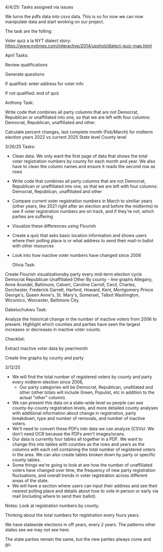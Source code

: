 4/4/25: 
Tasks assigned via issues 

We turns the pdfs data into csvs data. This is so for now we can now manipulate data and start wroking on our project.

The task are the folling:

Voter quiz a la NYT dialect story: https://www.nytimes.com/interactive/2014/upshot/dialect-quiz-map.html

April Tasks:


Review qualifications

Generate questions

If qualified: enter address for voter info

If not qualified: end of quiz

Anthony Task:

Write code that combines all party columns that are not Democrat, Republican or unaffiliated into one, so that we are left with four columns: Democrat, Republican, unaffiliated and other.

Calculate percent changes, last complete month (Feb/March) for midterm election years 2022 vs current 2025 State level County level

3/26/25
Tasks: 
- Clean data. We only want the first page of data that shows the total voter registration numbers by county for each month and year. We also have to clean the column names and ensure it reads the second row as rows
- Write code that combines all party columns that are not Democrat, Republican or unaffiliated into one, so that we are left with four columns: Democrat, Republican, unaffiliated and other
- Compare current voter registration numbers in March to similiar years (other years, like 2021 right after an election and before the midterms) to see if voter registration numbers are on track, and if they're not, which parties are suffering
- Visualize these differences using Flourish
- Create a quiz that asks basic location information and shows users where their polling place is or what address to send their mail-in ballot with other resources
- Look into how inactive voter numbers have changed since 2006

  Olivia Task:

Create Flourish visualizationsby party every mid-term election cycle Democrat Republican Unaffiliated Other By county - line graphs Allegany, Anne Arundel, Baltimore, Calvert, Caroline Carroll, Cecil, Charles, Dorchester, Frederick Garrett, Harford, Howard, Kent, Montgomery Prince George's, Queen Anne's, St. Mary's, Somerset, Talbot Washington, Wicomico, Worcester, Baltimore City.

Dabeluchukwu Task:


Analyze the historical change in the number of inactive voters from 2006 to present. Highlight which counties and parties have seen the largest increases or decreases in inactive voter counts.

Checklist:

 Extract inactive voter data by year/month

 Create line graphs by county and party






3/12/25

- We will find the total number of registered voters by county and party every midterm election since 2006,
  - Our party categories will be Democrat, Republican, unafiliated and other (other totals will include Green, Populist, etc in addition to the actual "other" column).
- We can present this data on a state-wide level so people can see county-by-county registration levels, and more detailed county analyses with additional information about change in registration, party breakdown, type and number of removals, and number of inactive voters.
- We'll need to convert these PDFs into data we can analyze (CSVs). We don't need OCR because the PDFs aren't images/scans.
- Our data is currently four tables all together in a PDF. We want to change this into tables with counties as the rows and years as the columns with each cell containing the total number of registered voters in the area. We can also create tables broken down by party or specific county tables. 
- Some things we're going to look at are how the number of unaffiliated voters have changed over time, the frequency of new party registration fluctuations, and overall trends in voter registration across different areas of the state.
- We will have a section where users can input their address and see their nearest polling place and details about how to vote in person or early via mail (including where to send their ballot). 

Notes:
Look at registration numbers by county. 

Thinking about the total numbers for registration every fours years.

We have statewide elections in off years, every 2 years. The patterns other states see we may not see here.

The state parties remain the same, but the new parties always come and go.
